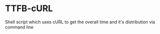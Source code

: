 # TTFB-cURL
Shell script which uses cURL to get the overall time and it's distribution via command line
